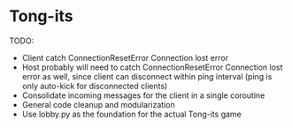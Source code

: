 # Tong-its

TODO:

* Client catch ConnectionResetError Connection lost error 
* Host probably will need to catch ConnectionResetError Connection lost error as well, since client can disconnect within ping interval (ping is only auto-kick for disconnected clients)
* Consolidate incoming messages for the client in a single coroutine
* General code cleanup and modularization
* Use lobby.py as the foundation for the actual Tong-its game
